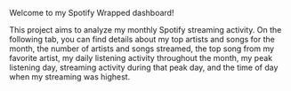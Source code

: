 Welcome to my Spotify Wrapped dashboard!

This project aims to analyze my monthly Spotify streaming activity. On the following tab, you can find details about my top artists and songs for the month, the number of artists and songs streamed, the top song from my favorite artist, my daily listening activity throughout the month, my peak listening day, streaming activity during that peak day, and the time of day when my streaming was highest.